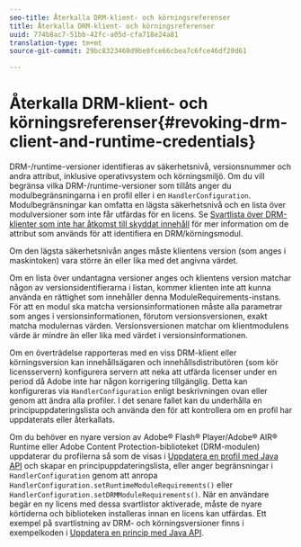 ```yaml
---
seo-title: Återkalla DRM-klient- och körningsreferenser
title: Återkalla DRM-klient- och körningsreferenser
uuid: 774b8ac7-51bb-42fc-a05d-cfa718e24a81
translation-type: tm+mt
source-git-commit: 29bc8323460d9be0fce66cbea7c6fce46df20d61

---
```



# Återkalla DRM-klient- och körningsreferenser{#revoking-drm-client-and-runtime-credentials}

DRM-/runtime-versioner identifieras av säkerhetsnivå, versionsnummer och andra attribut, inklusive operativsystem och körningsmiljö. Om du vill begränsa vilka DRM-/runtime-versioner som tillåts anger du modulbegränsningarna i en profil eller i en `HandlerConfiguration`. Modulbegränsningar kan omfatta en lägsta säkerhetsnivå och en lista över modulversioner som inte får utfärdas för en licens. Se [Svartlista över DRM-klienter som inte har åtkomst till skyddat innehåll](../../aaxs-protecting-content/content-introduction/content-usage-rules/content-runtime-application-restrictions/content-blacklist-drm-clients.md) för mer information om de attribut som används för att identifiera en DRM/körningsmodul.

Om den lägsta säkerhetsnivån anges måste klientens version (som anges i maskintoken) vara större än eller lika med det angivna värdet.

Om en lista över undantagna versioner anges och klientens version matchar någon av versionsidentifierarna i listan, kommer klienten inte att kunna använda en rättighet som innehåller denna ModuleRequirements-instans. För att en modul ska matcha versionsinformationen måste alla parametrar som anges i versionsinformationen, förutom versionsversionen, exakt matcha modulernas värden. Versionsversionen matchar om klientmodulens värde är mindre än eller lika med värdet i versionsinformationen.

Om en överträdelse rapporteras med en viss DRM-klient eller körningsversion kan innehållsägaren och innehållsdistributören (som kör licensservern) konfigurera servern att neka att utfärda licenser under en period då Adobe inte har någon korrigering tillgänglig. Detta kan konfigureras via `HandlerConfiguration` enligt beskrivningen ovan eller genom att ändra alla profiler. I det senare fallet kan du underhålla en principuppdateringslista och använda den för att kontrollera om en profil har uppdaterats eller återkallats.

Om du behöver en nyare version av Adobe® Flash® Player/Adobe® AIR® Runtime eller Adobe Content Protection-biblioteket (DRM-modulen) uppdaterar du profilerna så som de visas i [Uppdatera en profil med Java API](../../aaxs-protecting-content/content-working-with-policies/content-updating-policy-using-java-api.md) och skapar en principuppdateringslista, eller anger begränsningar i `HandlerConfiguration` genom att anropa `HandlerConfiguration.setRuntimeModuleRequirements()` eller `HandlerConfiguration.setDRMModuleRequirements()`. När en användare begär en ny licens med dessa svartlistor aktiverade, måste de nyare körtiderna och biblioteken installeras innan en licens kan utfärdas. Ett exempel på svartlistning av DRM- och körningsversioner finns i exempelkoden i [Uppdatera en princip med Java API](../../aaxs-protecting-content/content-working-with-policies/content-updating-policy-using-java-api.md).
